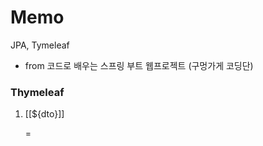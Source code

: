 # Memo

JPA, Tymeleaf
- from 코드로 배우는 스프링 부트 웹프로젝트 (구멍가게 코딩단)

### Thymeleaf
1. <p>[[${dto}]]</p> = <p><span th:text="${dto}"></span></p>
